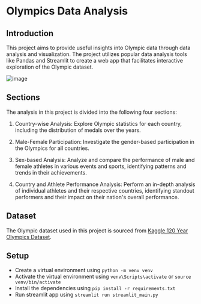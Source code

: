 # Olympics Data Analysis

## Introduction

This project aims to provide useful insights into Olympic data through data analysis and visualization. The project utilizes popular data analysis tools like Pandas and Streamlit to create a web app that facilitates interactive exploration of the Olympic dataset.

![image](https://github.com/Anurag607/Olympics_data_analysis/assets/73033511/631fc12a-629a-4e60-af97-a9e1b055a4d3)


## Sections

The analysis in this project is divided into the following four sections:

1. Country-wise Analysis: Explore Olympic statistics for each country, including the distribution of medals over the years.

2. Male-Female Participation: Investigate the gender-based participation in the Olympics for all countries.

3. Sex-based Analysis: Analyze and compare the performance of male and female athletes in various events and sports, identifying patterns and trends in their achievements.

4. Country and Athlete Performance Analysis: Perform an in-depth analysis of individual athletes and their respective countries, identifying standout performers and their impact on their nation's overall performance.

## Dataset

The Olympic dataset used in this project is sourced from [Kaggle 120 Year Olympics Dataset](https://www.kaggle.com/heesoo37/120-years-of-olympic-history-athletes-and-results).

## Setup
- Create a virtual environment using `python -m venv venv`
- Activate the virtual environment using `venv\Scripts\activate` or `source venv/bin/activate`
- Install the dependencies using `pip install -r requirements.txt`
- Run streamlit app using `streamlit run streamlit_main.py`

